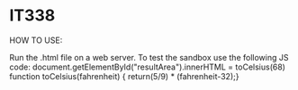 # IT338

HOW TO USE:

Run the .html file on a web server. To test the sandbox use the following JS code:
document.getElementById("resultArea").innerHTML = toCelsius(68)
function toCelsius(fahrenheit) { return(5/9) * (fahrenheit-32);}
